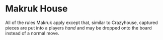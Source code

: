 # Makruk House

All of the rules Makruk apply except that, similar to Crazyhouse, captured pieces are put into a players *hand* and may be dropped onto the board instead of a normal move.
